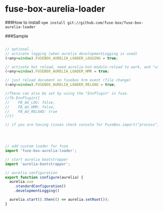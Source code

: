 # fuse-box-aurelia-loader

###How to install
```npm install git://github.com/fuse-box/fuse-box-aurelia-loader```

###Sample
```javascript

// optional..
// activate logging (when aurelia developmentLogging is used)
(<any>window).FUSEBOX_AURELIA_LOADER_LOGGING = true; 

// activate hot reload, need aurelia-hot-module-reload to work, and "useCache" needs to be set to true
(<any>window).FUSEBOX_AURELIA_LOADER_HMR = true; 

// just reload document on fusebox hrm event (file change)
(<any>window).FUSEBOX_AURELIA_LOADER_RELOAD = true; 

//These can also be set by using the "EnvPlugin" in fuse.
//fb.EnvPlugin({ 
//    FB_AU_LOG: false,
//    FB_AU_HMR: false,
//    FB_AU_RELOAD: true 
//})

// if you are having issues check console for FuseBox.import("process").env to make sure it set




// add custom loader for fuse
import 'fuse-box-aurelia-loader';

// start aurelia bootstrapper
import 'aurelia-bootstrapper';

// aurelia configuration
export function configure(aurelia) {
  aurelia.use
    .standardConfiguration()
    .developmentLogging()

  aurelia.start().then(() => aurelia.setRoot());
}
```


